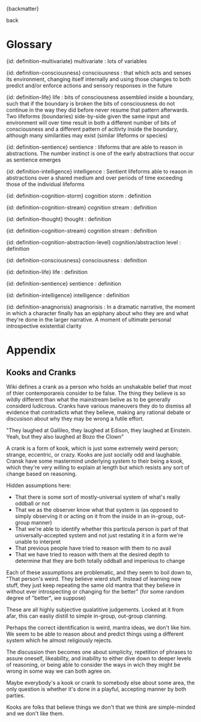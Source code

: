{backmatter}

back

# Glossary

{id: definition-multivariate}
multivariate
: lots of variables

{id: definition-consciousness}
consciousness
: that which acts and senses its environment, changing itself internally and using those changes to both predict and/or enforce actions and sensory responses in the future


{id: definition-life}
life
: bits of consciousness assembled inside a boundary, such that if the boundary is broken the bits of consciousness do not continue in the way they did before never resume that pattern afterwards. Two lifeforms (boundaries) side-by-side given the same input and environment will over time result in both a different number of bits of consciousness and a different pattern of acitivty inside the boundary, although many similarities may exist (similar lifeforms or species)


{id: definition-sentience}
sentience
: lifeforms that are able to reason in abstractions. The number instinct is one of the early abstractions that occur as sentience emerges

{id: definition-intelligence}
intelligence
: Sentient lifeforms able to reason in abstractions over a shared medium and over periods of time exceeding those of the individual lifeforms

{id: definition-cognition-storm}
cognition storm
: definition

{id: definition-cognition-stream}
cognition stream
: definition

{id: definition-thought}
thought
: definition

{id: definition-cognition-stream}
cognition stream
: definition

{id: definition-cognition-abstraction-level}
cognition/abstraction level
: definition

{id: definition-consciousness}
consciousness
: definition

{id: definition-life}
life
: definition

{id: definition-sentience}
sentience
: definition

{id: definition-intelligence}
intelligence
: definition

{id: definition-anagnorisis}
anagnorisis
: In a dramatic narrative, the moment in which a character finally has an epiphany about who they are and what they're done in the larger narrative. A moment of ultimate personal introspective existential clarity


# Appendix

## Kooks and Cranks

Wiki defines a crank as a person who holds an unshakable belief that most of thier contemporareis consider to be false. The thing they believe is so wildly different than what the mainstream belive as to be generally considerd ludicrous. Cranks have various maneuvers they do to dismiss all evidence that contradicts what they believe, making any rational debate or discusison about why they may be wrong a futile effort.


"They laughed at Gallileo, they laughed at Edison, they laughed at Einstein. Yeah, but they also laughed at Bozo the Clown"

A crank is a form of kook, which is just some extremely weird person; strange, eccentric, or crazy. Kooks are just socially odd and laughable. Cransk have some mastermind underlying system to their being a kook, which they're very willing to explain at length but which resists any sort of change based on reasoning.

Hidden assumptions here:

- That there is some sort of mostly-universal system of what's really oddball or not
- That we as the observer know what that system is (as opposed to simply observing it or acting on it from the inside in an in-group, out-group manner)
- That we're able to identify whether this particula person is part of that universally-accepted system and not just restating it in a form we're unable to interpret
- That previous people have tried to reason with them to no avail
- That we have tried to reason with them at the desired depth to determine that they are both totally oddball and imperious to change

Each of these assumptions are problematic, and they seem to boil down to, "That person's weird. They believe wierd stuff. Instead of learning new stuff, they just keep repeating the same old mantra that they believe in without ever introspecting or changing for the better" (for some random degree of "better", we suppose)

These are all highly subjective qualatitive judgements. Looked at it from afar, this can easliy distill to simple in-group, out-group clanning.

Perhaps the correct identification is weird, mantra ideas, we don't like him. We seem to be able to reason about and predict things using a different system which he almost religiously rejects.

The discussion then becomes one about simplicity, repetition of phrases to assure oneself, likeability, and inability to either dive down to deeper levels of reasoning, or being able to consider the ways in wich they might be wrong in some way we can both agree on.

Maybe everybody's a kook or crank to somebody else about some area, the only question is whether it's done in a playful, accepting manner by both parties.

Kooks are folks that believe things we don't that we think are simple-minded and we don't like them.